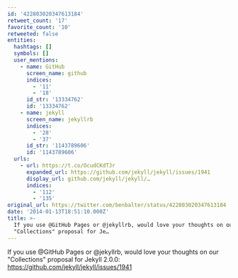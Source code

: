```yaml
---
id: '422803020347613184'
retweet_count: '17'
favorite_count: '10'
retweeted: false
entities:
  hashtags: []
  symbols: []
  user_mentions:
    - name: GitHub
      screen_name: github
      indices:
        - '11'
        - '18'
      id_str: '13334762'
      id: '13334762'
    - name: jekyll
      screen_name: jekyllrb
      indices:
        - '28'
        - '37'
      id_str: '1143789606'
      id: '1143789606'
  urls:
    - url: https://t.co/OcudCKdTJr
      expanded_url: https://github.com/jekyll/jekyll/issues/1941
      display_url: github.com/jekyll/jekyll/…
      indices:
        - '112'
        - '135'
original_url: https://twitter.com/benbalter/status/422803020347613184
date: '2014-01-13T18:51:10.000Z'
title: >-
  If you use @GitHub Pages or @jekyllrb, would love your thoughts on our
  "Collections" proposal for Je…
---
```


If you use @GitHub Pages or @jekyllrb, would love your thoughts on our "Collections" proposal for Jekyll 2.0.0: https://github.com/jekyll/jekyll/issues/1941